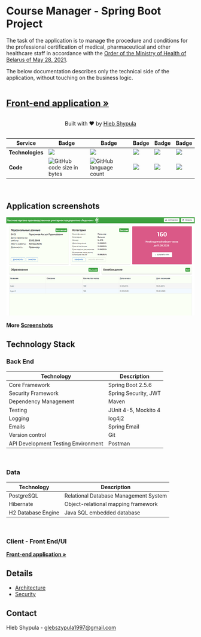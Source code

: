 # Course Manager - Spring Boot Project

The task of the application is to manage the procedure and conditions for the professional certification of medical, pharmaceutical and other healthcare staff in accordance with the [Order of the Ministry of Health of Belarus of May 28, 2021](https://drive.google.com/file/d/1vyMJ6nQyD6IABKVfE_XWnjYTZihsr-pD/view?usp=sharing "Order of the Ministry of Health of Belarus of May 28, 2021").

The below documentation describes only the technical side of the application, without touching on the business logic.

</br>

<a href="https://github.com/hlebshypulahub/Course-Manager-Front"><strong><font size="5">Front-end application »</font></strong></a>

</br>

<div align="center">
  Built with ❤︎ by <a href="https://www.linkedin.com/in/hlebshypula/">Hleb Shypula</a>
</div>

</br>

|     Service     | Badge | Badge | Badge | Badge | Badge |
|-----------------|-------|-------|-------|-------|-------|
|  **Technologies**     |![](https://img.shields.io/badge/java-11-yellowgreen)|![](https://img.shields.io/badge/spring%20core-5.3.12-green)|![](https://img.shields.io/badge/spring%20boot-2.5.6-red)|![](https://img.shields.io/badge/JUnit-4%20%2B%205-green)|![](https://img.shields.io/badge/mockito-4-green)
|  **Code**    |![GitHub code size in bytes](https://img.shields.io/github/languages/code-size/hlebshypulahub/Course-Manager-Back)|![GitHub language count](https://img.shields.io/github/languages/count/hlebshypulahub/Course-Manager-Back)|![](https://img.shields.io/badge/classes-106-green)|![](https://img.shields.io/badge/lines%20of%20code-7720-yellowgreen)|![](https://img.shields.io/badge/tests-114-ff69b4)

</br>

## Application screenshots

[![Employee Profile](documents/images/employee_view.png)](documents/images/employee_view.png)

**More [Screenshots](documents/SCREENSHOTS.md)**

## Technology Stack

### Back End

|Technology                |Description         |
|--------------------------|--------------------|
|Core Framework            |Spring Boot 2.5.6        |
|Security Framework        |Spring Security, JWT|
|Dependency Management|Maven|
|Testing|JUnit 4-5, Mockito 4|
|Logging|log4j2|
|Emails|Spring Email|
|Version control| Git|
|API Development Testing Environment| Postman|

</br>


### Data

|                 Technology                                               |                              Description                        |
|--------------------------------------------------------------------------|-----------------------------------------------------------------|
|PostgreSQL                              |Relational Database Management System                                  |
|Hibernate                                |Object-relational mapping framework                |
|H2 Database Engine|Java SQL embedded database|

</br>


### Client - Front End/UI

<a href="https://github.com/hlebshypulahub/Course-Manager-Front"><strong>Front-end application »</strong></a>


## Details
 
- [Architecture](documents/architecture.md)   
- [Security](documents/security.md)

## Contact

Hleb Shypula - glebszypula1997@gmail.com

